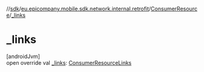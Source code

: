 //[sdk](../../../index.md)/[eu.epicompany.mobile.sdk.network.internal.retrofit](../index.md)/[ConsumerResource](index.md)/[_links](_links.md)

# _links

[androidJvm]\
open override val [_links](_links.md): [ConsumerResourceLinks](../-consumer-resource-links/index.md)
